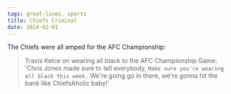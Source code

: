 ```yaml
---
tags: great-lines, sports
title: Chiefs Criminal
date: 2024-02-01
---
```


The Chiefs were all amped for the AFC Championship:

> Travis Kelce on wearing all black to the AFC Championship Game: 'Chris Jones made sure to tell everybody, `Make sure you're wearing all black this week.` We're going go in there, we're gonna hit the bank like ChiefsAholic baby!'
